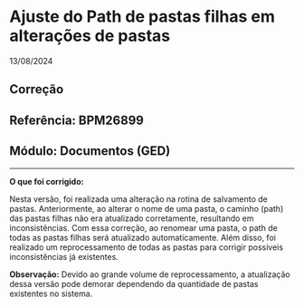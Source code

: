 # Ajuste do Path de pastas filhas em alterações de pastas
13/08/2024
## Correção
## Referência: BPM26899
## Módulo: Documentos (GED)
***

**O que foi corrigido:**

Nesta versão, foi realizada uma alteração na rotina de salvamento de pastas. Anteriormente, ao alterar o nome de uma pasta, o caminho (path) das pastas filhas não era atualizado corretamente, resultando em inconsistências. Com essa correção, ao renomear uma pasta, o path de todas as pastas filhas será atualizado automaticamente. Além disso, foi realizado um reprocessamento de todas as pastas para corrigir possíveis inconsistências já existentes.

**Observação:** Devido ao grande volume de reprocessamento, a atualização dessa versão pode demorar dependendo da quantidade de pastas existentes no sistema.